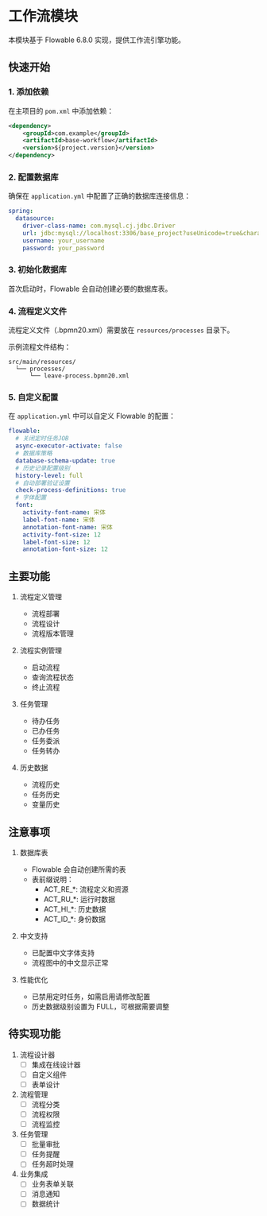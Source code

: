 # 工作流模块

本模块基于 Flowable 6.8.0 实现，提供工作流引擎功能。

## 快速开始

### 1. 添加依赖

在主项目的 `pom.xml` 中添加依赖：

```xml
<dependency>
    <groupId>com.example</groupId>
    <artifactId>base-workflow</artifactId>
    <version>${project.version}</version>
</dependency>
```

### 2. 配置数据库

确保在 `application.yml` 中配置了正确的数据库连接信息：

```yaml
spring:
  datasource:
    driver-class-name: com.mysql.cj.jdbc.Driver
    url: jdbc:mysql://localhost:3306/base_project?useUnicode=true&characterEncoding=utf8&zeroDateTimeBehavior=convertToNull&useSSL=false&serverTimezone=GMT%2B8
    username: your_username
    password: your_password
```

### 3. 初始化数据库

首次启动时，Flowable 会自动创建必要的数据库表。

### 4. 流程定义文件

流程定义文件（.bpmn20.xml）需要放在 `resources/processes` 目录下。

示例流程文件结构：
```
src/main/resources/
  └── processes/
      └── leave-process.bpmn20.xml
```

### 5. 自定义配置

在 `application.yml` 中可以自定义 Flowable 的配置：

```yaml
flowable:
  # 关闭定时任务JOB
  async-executor-activate: false
  # 数据库策略
  database-schema-update: true
  # 历史记录配置级别
  history-level: full
  # 自动部署验证设置
  check-process-definitions: true
  # 字体配置
  font:
    activity-font-name: 宋体
    label-font-name: 宋体
    annotation-font-name: 宋体
    activity-font-size: 12
    label-font-size: 12
    annotation-font-size: 12
```

## 主要功能

1. 流程定义管理
   - 流程部署
   - 流程设计
   - 流程版本管理

2. 流程实例管理
   - 启动流程
   - 查询流程状态
   - 终止流程

3. 任务管理
   - 待办任务
   - 已办任务
   - 任务委派
   - 任务转办

4. 历史数据
   - 流程历史
   - 任务历史
   - 变量历史

## 注意事项

1. 数据库表
   - Flowable 会自动创建所需的表
   - 表前缀说明：
     - ACT_RE_*: 流程定义和资源
     - ACT_RU_*: 运行时数据
     - ACT_HI_*: 历史数据
     - ACT_ID_*: 身份数据

2. 中文支持
   - 已配置中文字体支持
   - 流程图中的中文显示正常

3. 性能优化
   - 已禁用定时任务，如需启用请修改配置
   - 历史数据级别设置为 FULL，可根据需要调整

## 待实现功能

1. 流程设计器
   - [ ] 集成在线设计器
   - [ ] 自定义组件
   - [ ] 表单设计

2. 流程管理
   - [ ] 流程分类
   - [ ] 流程权限
   - [ ] 流程监控

3. 任务管理
   - [ ] 批量审批
   - [ ] 任务提醒
   - [ ] 任务超时处理

4. 业务集成
   - [ ] 业务表单关联
   - [ ] 消息通知
   - [ ] 数据统计 